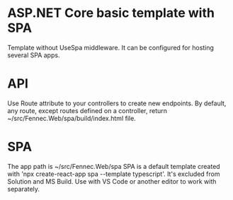 # ASP.NET Core basic template with SPA
Template without UseSpa middleware.
It can be configured for hosting several SPA apps.

# API
Use Route attribute to your controllers to create new endpoints.
By default, any route, except routes defined on a controller, return ~/src/Fennec.Web/spa/build/index.html file.

# SPA
The app path is ~/src/Fennec.Web/spa
SPA is a default template created with 'npx create-react-app spa --template typescript'. It's excluded from Solution and MS Build.
Use with VS Code or another editor to work with separately.
